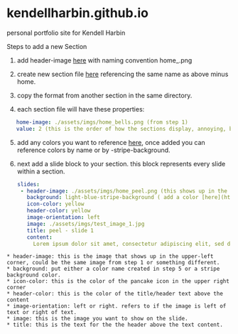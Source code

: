 # kendellharbin.github.io
personal portfolio site for Kendell Harbin


Steps to add a new Section
1. add header-image [here](https://github.com/kendellharbin/kendellharbin.github.io/tree/master/assets/imgs) with naming convention home_<something>.png

2. create new section file [here](https://github.com/kendellharbin/kendellharbin.github.io/tree/master/_sections) referencing the same name as above minus home.

3. copy the format from another section in the same directory.

4. each section file will have these properties:
```yaml
   home-image: ./assets/imgs/home_bells.png (from step 1)
   value: 2 (this is the order of how the sections display, annoying, but you will just have to keep a count of the sections for now)
```

5. add any colors you want to reference [here](https://github.com/kendellharbin/kendellharbin.github.io/blob/master/_config.yml), once added you can reference colors by name or by <color-name>-stripe-background.

6. next add a slide block to your section. this block represents every slide within a section.
   ```yaml
   slides:
    - header-image: ./assets/imgs/home_peel.png (this shows up in the upper left corner of the page)
      background: light-blue-stripe-background ( add a color [here](https://github.com/kendellharbin/kendellharbin.github.io/blob/master/_config.yml), strip gets created automatically)
      icon-color: yellow
      header-color: yellow
      image-orientation: left
      image: ./assets/imgs/test_image_1.jpg
      title: peel - slide 1
      content:
        Lorem ipsum dolor sit amet, consectetur adipiscing elit, sed do eiusmod tempor incididunt ut labore et dolore magna aliqua. Ut enim ad minim veniam, quis nostrud exercitation ullamco laboris nisi ut aliquip ex ea commodo consequat. Duis aute irure dolor in reprehenderit in voluptate velit esse cillum dolore eu fugiat nulla pariatur. Excepteur sint occaecat cupidatat non proident, sunt in culpa qui officia deserunt mollit anim id est laborum.
```
* header-image: this is the image that shows up in the upper-left corner, could be the same image from step 1 or something different.
* background: put either a color name created in step 5 or a stripe background color.
* icon-color: this is the color of the pancake icon in the upper right corner
* header-color: this is the color of the title/header text above the content
* image-orientation: left or right. refers to if the image is left of text or right of text.
* image: this is the image you want to show on the slide.
* title: this is the text for the the header above the text content.
